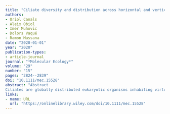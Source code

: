 ```yaml
---
title: "Ciliate diversity and distribution across horizontal and vertical scales in the open ocean"
authors:
- Oriol Canals
- Aleix Obiol
- Imer Muhovic
- Dolors Vaqué
- Ramon Massana
date: "2020-01-01"
year: "2020"
publication-types:
- article-journal
journal: "*Molecular Ecology*"
volume: "29"
number: "15"
pages: "2824--2839"
doi: "10.1111/mec.15528"
abstract: "Abstract
Ciliates are globally distributed eukaryotic organisms inhabiting virtually all environments on Earth. Although ciliates range from 10 µm to a few millimetres in cell size, they are repeatedly reported in the pico-sized fraction (\textless2–3 µm) of molecular surveys. Here, we used existing data sets (BioMarKs and Tara Oceans) with different size fractions to demonstrate that the ciliate pico-sized signal, probably derived from cell breakage during filtration, is informative and reliable to study marine ciliate biodiversity and biogeography. We then used sequences from the pico-eukaryotic fraction of two circumnavigation expeditions, Malaspina-2010 and Tara Oceans, to give insights into the taxonomic composition and horizontal and vertical distribution of ciliates in the global ocean. The results suggested a high homogeneity of ciliate communities along the ocean surface from temperate to tropical waters, with ciliate assemblages dominated by a few abundant and widely distributed taxa. Very few taxa were found in a single oceanic region, therefore suggesting a high level of ciliate cosmopolitanism in the global ocean. In vertical profiles, ciliates were detected up to 4,000 m depth, and a clear vertical community structuring was observed. Our results provided evidence supporting ciliates as deeply integrated organisms in the deep-sea trophic web, where they may play a relevant role as symbionts of metazoans and grazers of prokaryotes and small eukaryotes in the water column and in aggregates."
links:
- name: URL
  url: "https://onlinelibrary.wiley.com/doi/10.1111/mec.15528"
---
```

